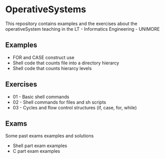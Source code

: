 # OperativeSystems

This repository contains examples and the exercises about the operativeSystem teaching in the LT - Informatics Engineering - UNIMORE

## Examples

* FOR and CASE construct use
* Shell code that counts file into a directory hierarcy
* Shell code that counts hierarcy levels

## Exercises

* 01 - Basic shell commands
* 02 - Shell commands for files and sh scripts
* 03 - Cycles and flow control structures (if, case, for, while)

## Exams

Some past exams examples and solutions

* Shell part exam examples
* C part exam examples
